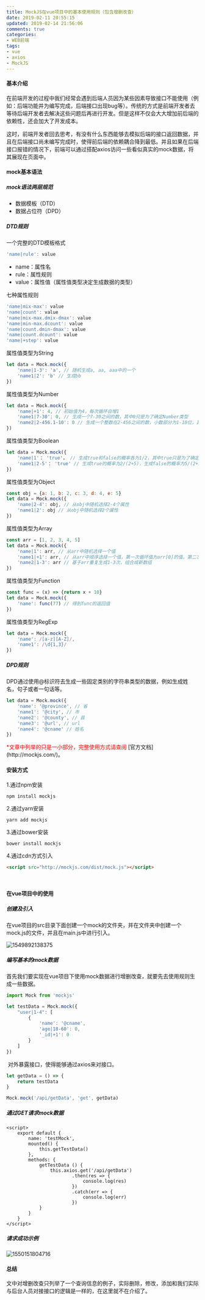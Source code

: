 ```yaml
---
title: MockJS在vue项目中的基本使用规则（包含增删改查）
date: 2019-02-11 20:55:15
updated: 2019-02-14 21:56:06
comments: true
categories:
- WEB前端
tags:
- vue
- axios
- MockJS
---
```


#### 基本介绍

​	在前端开发的过程中我们经常会遇到后端人员因为某些因素导致接口不能使用（例如：后端功能并为编写完成，后端接口出现bug等）。传统的方式是前端开发者去等待后端开发者去解决这些问题后再进行开发。但是这样不仅会大大增加前后端的依赖性，还会加大了开发成本。

​	这时，前端开发者回去思考，有没有什么东西能够去模拟后端的接口返回数据，并且在后端接口尚未编写完成时，使得前后端的依赖耦合降到最低。并且如果在后端接口报错的情况下，前端可以通过搭配axios访问一些看似真实的mock数据，将其展现在页面中。



#### mock基本语法

##### mock语法两层规范

- 数据模板（DTD）
- 数据占位符（DPD）

##### DTD规则

一个完整的DTD模板格式

```javascript
'name|rule': value
```

- name：属性名
- rule：属性规则
- value：属性值（属性值类型决定生成数据的类型）

七种属性规则

```javascript
'name|mix-max': value
'name|count': value
'name|mix-max.dmix-dmax': value
'name|min-max.dcount': value
'name|count.dmin-dmax': value
'name|count.dcount': value
'name|+step': value
```

属性值类型为String

```javascript
let data = Mock.mock({
    'name|1-3': 'a', // 随机生成a, aa, aaa中的一个
    'name1|2': 'b' // 生成bb
})
```

属性值类型为Number

```javascript
let data = Mock.mock({
    'name|+1': 4, // 初始值为4，每次循环自增1
    'name1|7-30': 0, // 生成一个7-30之间的数，其中0只是为了确定Number类型
    'name2|2-456.1-10': 0 // 生成一个整数在2-456之间的数，小数部分为1-10位，其中0只是为了确定Number类型
})
```

属性值类型为Boolean

```javascript
let data = Mock.mock({
    'name|1'： 'true'， // 生成true和false的概率各为1/2，其中true只是为了确定Boolean类型
    'name1|2-5'： 'true' // 生成true的概率为2/(2+5)，生成false的概率为5/(2+5)，其中true只是为了确定Boolean类型
})
```

属性值类型为Object

```javascript
const obj = {a: 1, b: 2, c: 3, d: 4, e: 5}
let data = Mock.mock({
    'name|2-4': obj, // 从obj中随机选择2-4个属性
    'name1|2': obj // 从obj中随机选择2个属性
})
```

属性值类型为Array

```javascript
const arr = [1, 2, 3, 4, 5]
let data = Mock.mock({
    'name|1': arr, // 从arr中随机选择一个值
    'name1|+1': arr, // 从arr中顺序选择一个值，第一次循环值为arr[0]的值，第二次为arr[1]的值
    'name2|1-3': arr // 基于arr重复生成1-3次，组合成新数组
})
```

属性值类型为Function

```javascript
const func = (x) => {return x + 10}
let data = Mock.mock({
    'name': func(77) // 得到func的返回值
})
```

属性值类型为RegExp

```javascript
let data = Mock.mock({
    'name': /[a-z][A-Z]/,
    'name1': /\d{1,3}/
})
```

##### DPD规则

​	DPD通过使用@标识符去生成一些固定类别的字符串类型的数据，例如生成姓名，句子或者一句话等。

```javascript
let data = Mock.mock({
    'name': '@province', // 省
    'name1': '@city', // 市
    'name2': '@county', // 县
    'name3': '@url', // url
    'name4': '@cname' // 姓名
})
```

<span style="color:red">
    *文章中列举的只是一小部分，完整使用方式请查阅
</span>[官方文档](http://mockjs.com/)。



#### 安装方式

1.通过npm安装

```shell
npm install mockjs
```

2.通过yarn安装

```shell
yarn add mockjs
```

3.通过bower安装

```shell
bower install mockjs
```

4.通过cdn方式引入

```html
<script src="http://mockjs.com/dist/mock.js"></script>
```

​	

#### 在vue项目中的使用

##### 创建及引入

​	在vue项目的src目录下面创建一个mock的文件夹，并在文件夹中创建一个mock.js的文件，并且在main.js中进行引入。

![1549892138375](1549892138375.jpg)



##### 编写基本的mock数据

​	首先我们要实现在vue项目下使用mock数据进行增删改查，就要先去使用规则生成一些数据。

```javascript
import Mock from 'mockjs'

let testData = Mock.mock({
	"user|1-4": [
		{
			'name': '@cname',
			'age|18-60': 0,
			'_id|+1': 0
		}
	]
})
```

​	对外暴露接口，使得能够通过axios来对接口。

```javascript
let getData = () => {
	return testData
}

Mock.mock('/api/getData', 'get', getData)
```



##### 通过GET请求mock数据

```vue
<script>
	export default {
		name: 'testMock',
		mounted() {
			this.getTestData()
		},
		methods: {
			getTestData () {
				this.axios.get('/api/getData')
						.then(res => {
							console.log(res)
						})
						.catch(err => {
							console.log(err)
						})
			}
		}
	}
</script>
```



##### 请求成功示例

![1550151804716](1550151804716.jpg)



#### 总结

​	文中对增删改查只列举了一个查询信息的例子，实际删除，修改，添加和我们实际与后台人员对接接口的逻辑是一样的，在这里就不在介绍了。